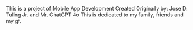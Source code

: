 This is a project of Mobile App Development
Created Originally by: Jose D. Tuling Jr. and Mr. ChatGPT 4o
This is dedicated to my family, friends and my gf.
